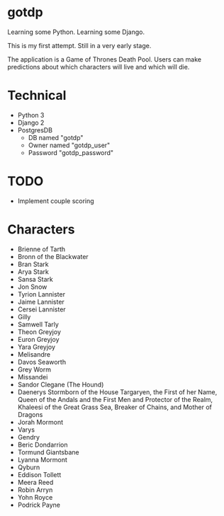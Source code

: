 # gotdp

Learning some Python. Learning some Django.

This is my first attempt. Still in a very early stage.

The application is a Game of Thrones Death Pool. Users can make
predictions about which characters will live and which will die.

# Technical

* Python 3 
* Django 2
* PostgresDB 
  * DB named "gotdp"
  * Owner named "gotdp\_user"
  * Password "gotdp\_password"

# TODO

* Implement couple scoring

# Characters

* Brienne of Tarth
* Bronn of the Blackwater
* Bran Stark
* Arya Stark
* Sansa Stark
* Jon Snow
* Tyrion Lannister
* Jaime Lannister
* Cersei Lannister
* Gilly
* Samwell Tarly
* Theon Greyjoy
* Euron Greyjoy
* Yara Greyjoy
* Melisandre
* Davos Seaworth
* Grey Worm
* Missandei
* Sandor Clegane (The Hound)
* Daenerys Stormborn of the House Targaryen, the First of her Name, Queen of the Andals and the First Men and Protector of the Realm, Khaleesi of the Great Grass Sea, Breaker of Chains, and Mother of Dragons 
* Jorah Mormont 
* Varys
* Gendry
* Beric Dondarrion
* Tormund Giantsbane
* Lyanna Mormont
* Qyburn
* Eddison Tollett
* Meera Reed
* Robin Arryn
* Yohn Royce
* Podrick Payne
